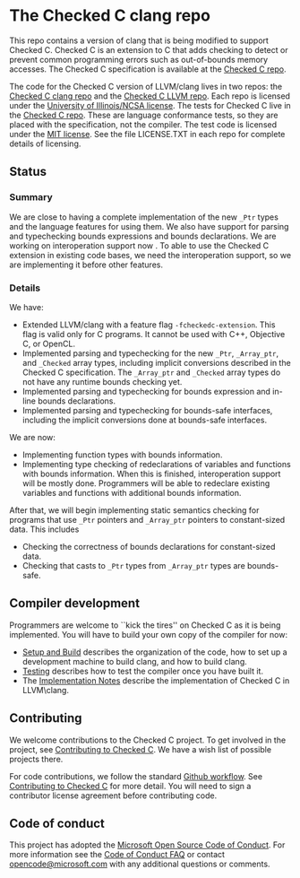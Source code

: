 # The Checked C clang repo

This repo contains a version of clang that is being modified to support Checked C.  Checked C is
an extension to C that adds checking to detect or prevent common programming  errors such as
out-of-bounds memory accesses.  The Checked C specification is available  at the 
[Checked C repo](https://github.com/Microsoft/checkedc).


The code for the Checked C version of LLVM/clang lives in two repos: the 
[Checked C clang repo](https://github.com/Microsoft/checked-clang)
and the [Checked C LLVM repo](https://github.com/Microsoft/checkedc-llvm).  Each repo is licensed 
under the [University of Illinois/NCSA license](https://opensource.org/licenses/NCSA).
The tests for Checked C live in the [Checked C repo](https://github.com/Microsoft/checkedc).  These are
language conformance tests, so they are placed with the specification, not the compiler.
The test code is licensed under the [MIT license](https://opensource.org/licenses/MIT).
See the file LICENSE.TXT in each repo for complete details of licensing.  

## Status

### Summary
We are close to having a complete implementation of the new `_Ptr` types and the
language features for using them.   We also have support for parsing and typechecking bounds
expressions and bounds declarations.  We are working on interoperation support now .   To able
to use the Checked C extension in existing code bases, we need the interoperation support,
so we are implementing it before other features.

### Details
We have:

- Extended LLVM/clang with a feature flag `-fcheckedc-extension`.  This flag is valid only for C programs.
   It cannot be used with C++, Objective C, or OpenCL.
- Implemented parsing and typechecking for the new `_Ptr`, `_Array_ptr`, and `_Checked` array types,
   including implicit conversions described in the Checked C specification.   The `_Array_ptr` and
  `_Checked` array types do not have any runtime bounds checking yet.
- Implemented parsing and typechecking for bounds expression and in-line bounds declarations.
- Implemented parsing and typechecking for bounds-safe interfaces, including the implicit conversions
  done at bounds-safe interfaces.

We are now:

- Implementing function types with bounds information.
- Implementing type checking of redeclarations of variables and functions with bounds
information.  When this is finished, interoperation support will be mostly done.
Programmers will be able to redeclare existing variables and functions with additional bounds information.

After that, we will begin implementing static semantics checking for programs that use `_Ptr`
pointers and `_Array_ptr` pointers to constant-sized data.  This includes

- Checking the correctness of bounds declarations for constant-sized data.
- Checking that casts to `_Ptr` types from `_Array_ptr` types are bounds-safe.

## Compiler development

Programmers are welcome to ``kick the tires'' on Checked C as it is being implemented.
You will have to build your own copy of the compiler for now:

- [Setup and Build](docs/checkedc/Setup-and-Build.md) describes the organization of the code,
how to set up a development machine to build clang, and how to build clang.
- [Testing](docs/checked/Testing.md) describes how to test the compiler once you have built it.
- The [Implementation Notes](docs/checkedc/Implementation-Notes.md) describe the implementation of Checked C
   in LLVM\clang.

## Contributing

We welcome contributions to the Checked C project.  To get involved in the project, see
[Contributing to Checked C](https://github.com/Microsoft/checkedc/blob/master/CONTRIBUTING.md).   We have
a wish list of possible projects there.   

For code contributions, we follow the standard
[Github workflow](https://guides.github.com/introduction/flow/).  See 
[Contributing to Checked C](https://github.com/Microsoft/checkedc/blob/master/CONTRIBUTING.md) for more detail.
You will need to sign a contributor license agreement before contributing code.

## Code of conduct

This project has adopted the
[Microsoft Open Source Code of Conduct](https://opensource.microsoft.com/codeofconduct/).
For more information see the
[Code of Conduct FAQ](https://opensource.microsoft.com/codeofconduct/faq/) or
contact [opencode@microsoft.com](mailto:opencode@microsoft.com) with any
additional questions or comments.
